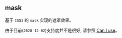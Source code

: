 ## mask
基于 `CSS3` 的 `mask` 实现的遮罩效果。

由于目前(`2020-12-02`)支持度并不是很好, 请参照 [Can I use](https://www.caniuse.com/?search=mask)。